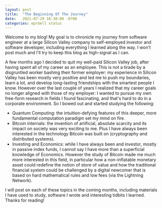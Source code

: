 ```yaml
---
layout: post
title:  "The Beginning Of The Journey"
date:   2021-07-29 16:30:00 -0700
categories: eprbell status
---
```

Welcome to my blog! My goal is to chronicle my journey from software engineer at a large Silicon Valley company to self-employed investor and software developer, including everything I learned along the way. I won't post much and I'll try to keep this blog as high-signal as I can.

A few months ago I decided to quit my well-paid Silicon Valley job, after having spent all of my career as an employee. This is not a tirade by a disgruntled worker bashing their former employer: my experience in Silicon Valley has been mostly very positive and led me to push my boundaries, learn a lot, and develop long-lasting friendships with the smartest people I know. However over the last couple of years I realized that my career goals no longer aligned with those of my employer: I wanted to pursue my own free-form research in fields I found fascinating, and that's hard to do in a corporate environment. So I bowed out and started studying the following:
- Quantum Computing: the intuition-defying features of this deeper, more fundamental computation paradigm set my mind on fire.
- Bitcoin internals: the invention of artificial, absolute scarcity and its impact on society was very exciting to me. Plus I have always been interested in the technology Bitcoin was built on (cryptography and distributed systems).
- Investing and Economics: while I have always been and investor, mostly in passive index funds, I cannot say I have more than a superficial knowledge of Economics. However the study of Bitcoin made me much more interested in this field, in particular how a non-inflatable monetary asset could redefine the notion of store of value and how the traditional financial system could be challenged by a digital newcomer that is based on hard mathematical rules and low fees (via the Lightning Network).

I will post on each of these topics in the coming months, including materials I have used to study, software I wrote and interesting tidbits I learned. Thanks for reading!
